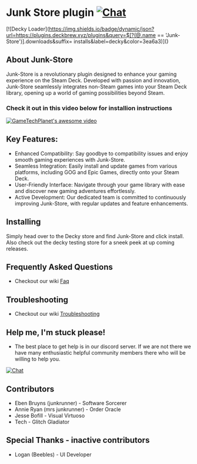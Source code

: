# Junk Store plugin [![Chat](https://img.shields.io/badge/chat-on%20discord-7289da.svg)](https://discord.gg/Dy7JUNc44A)

[![Decky Loader](https://img.shields.io/badge/dynamic/json?url=https://plugins.deckbrew.xyz/plugins&query=$[?(@.name == 'Junk-Store')].downloads&suffix= installs&label=decky&color=3ea6a3)]()

## About Junk-Store
Junk-Store is a revolutionary plugin designed to enhance your gaming experience on the Steam Deck. Developed with passion and innovation, Junk-Store seamlessly integrates non-Steam games into your Steam Deck library, opening up a world of gaming possibilities beyond Steam.

### Check it out in this video below for installion instructions

[![GameTechPlanet's awesome video](https://i.ytimg.com/vi/tgc7yiKtpW0/hqdefault.jpg)](https://www.youtube.com/watch?v=tgc7yiKtpW0?si=6SyGMX_VHHDm0QhV)


## Key Features:
- Enhanced Compatibility: Say goodbye to compatibility issues and enjoy smooth gaming experiences with Junk-Store.
- Seamless Integration: Easily install and update games from various platforms, including GOG and Epic Games, directly onto your Steam Deck.
- User-Friendly Interface: Navigate through your game library with ease and discover new gaming adventures effortlessly.
- Active Development: Our dedicated team is committed to continuously improving Junk-Store, with regular updates and feature enhancements.

## Installing

Simply head over to the Decky store and find Junk-Store and click install. Also check out the decky testing store for a sneek peek at up coming releases.

## Frequently Asked Questions

- Checkout our wiki [Faq](https://github.com/ebenbruyns/junkstore/wiki/FAQ)

## Troubleshooting

- Checkout our wiki [Troubleshooting](https://github.com/ebenbruyns/junkstore/wiki/Troubleshooting)

## Help me, I'm stuck please!

- The best place to get help is in our discord server. If we are not there we have many enthusiastic helpful community members there who will be willing to help you.

[![Chat](https://img.shields.io/badge/chat-on%20discord-7289da.svg)](https://discord.gg/Dy7JUNc44A)



## Contributors
- Eben Bruyns (junkrunner) - Software Sorcerer
- Annie Ryan (mrs junkrunner) - Order Oracle
- Jesse Bofill - Visual Virtuoso
- Tech - Glitch Gladiator
## Special Thanks - inactive contributors
- Logan (Beebles) - UI Developer
